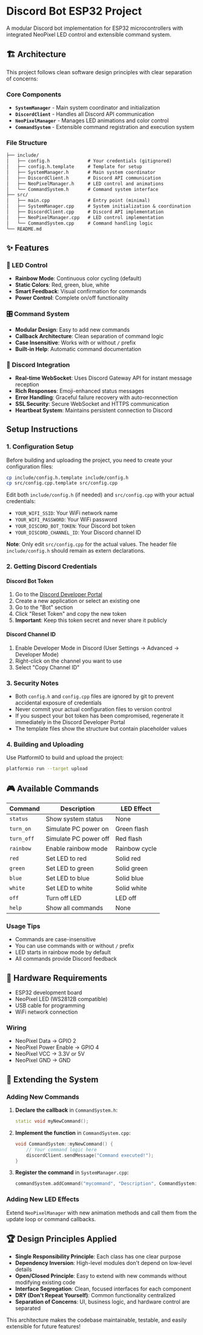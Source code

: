 # Discord Bot ESP32 Project

A modular Discord bot implementation for ESP32 microcontrollers with integrated NeoPixel LED control and extensible command system.

## 🏗️ Architecture

This project follows clean software design principles with clear separation of concerns:

### Core Components

- **`SystemManager`** - Main system coordinator and initialization
- **`DiscordClient`** - Handles all Discord API communication
- **`NeoPixelManager`** - Manages LED animations and color control
- **`CommandSystem`** - Extensible command registration and execution system

### File Structure

```txt
├── include/
│   ├── config.h              # Your credentials (gitignored)
│   ├── config.h.template     # Template for setup
│   ├── SystemManager.h       # Main system coordinator
│   ├── DiscordClient.h       # Discord API communication
│   ├── NeoPixelManager.h     # LED control and animations
│   └── CommandSystem.h       # Command system interface
├── src/
│   ├── main.cpp              # Entry point (minimal)
│   ├── SystemManager.cpp     # System initialization & coordination
│   ├── DiscordClient.cpp     # Discord API implementation
│   ├── NeoPixelManager.cpp   # LED control implementation
│   └── CommandSystem.cpp     # Command handling logic
└── README.md
```

## ✨ Features

### 🌈 LED Control

- **Rainbow Mode**: Continuous color cycling (default)
- **Static Colors**: Red, green, blue, white
- **Smart Feedback**: Visual confirmation for commands
- **Power Control**: Complete on/off functionality

### 🎛️ Command System

- **Modular Design**: Easy to add new commands
- **Callback Architecture**: Clean separation of command logic
- **Case Insensitive**: Works with or without `/` prefix
- **Built-in Help**: Automatic command documentation

### 📡 Discord Integration

- **Real-time WebSocket**: Uses Discord Gateway API for instant message reception
- **Rich Responses**: Emoji-enhanced status messages
- **Error Handling**: Graceful failure recovery with auto-reconnection
- **SSL Security**: Secure WebSocket and HTTPS communication
- **Heartbeat System**: Maintains persistent connection to Discord

## Setup Instructions

### 1. Configuration Setup

Before building and uploading the project, you need to create your configuration files:

```bash
cp include/config.h.template include/config.h
cp src/config.cpp.template src/config.cpp
```

Edit both `include/config.h` (if needed) and `src/config.cpp` with your actual credentials:

- `YOUR_WIFI_SSID`: Your WiFi network name
- `YOUR_WIFI_PASSWORD`: Your WiFi password
- `YOUR_DISCORD_BOT_TOKEN`: Your Discord bot token
- `YOUR_DISCORD_CHANNEL_ID`: Your Discord channel ID

**Note**: Only edit `src/config.cpp` for the actual values. The header file `include/config.h` should remain as extern declarations.

### 2. Getting Discord Credentials

#### Discord Bot Token

1. Go to the [Discord Developer Portal](https://discord.com/developers/applications)
2. Create a new application or select an existing one
3. Go to the "Bot" section
4. Click "Reset Token" and copy the new token
5. **Important**: Keep this token secret and never share it publicly

#### Discord Channel ID

1. Enable Developer Mode in Discord (User Settings → Advanced → Developer Mode)
2. Right-click on the channel you want to use
3. Select "Copy Channel ID"

### 3. Security Notes

- Both `config.h` and `config.cpp` files are ignored by git to prevent accidental exposure of credentials
- Never commit your actual configuration files to version control
- If you suspect your bot token has been compromised, regenerate it immediately in the Discord Developer Portal
- The template files show the structure but contain placeholder values

### 4. Building and Uploading

Use PlatformIO to build and upload the project:

```bash
platformio run --target upload
```

## 🎮 Available Commands

| Command    | Description           | LED Effect    |
| ---------- | --------------------- | ------------- |
| `status`   | Show system status    | None          |
| `turn_on`  | Simulate PC power on  | Green flash   |
| `turn_off` | Simulate PC power off | Red flash     |
| `rainbow`  | Enable rainbow mode   | Rainbow cycle |
| `red`      | Set LED to red        | Solid red     |
| `green`    | Set LED to green      | Solid green   |
| `blue`     | Set LED to blue       | Solid blue    |
| `white`    | Set LED to white      | Solid white   |
| `off`      | Turn off LED          | LED off       |
| `help`     | Show all commands     | None          |

### Usage Tips

- Commands are case-insensitive
- You can use commands with or without `/` prefix
- LED starts in rainbow mode by default
- All commands provide Discord feedback

## 🔧 Hardware Requirements

- ESP32 development board
- NeoPixel LED (WS2812B compatible)
- USB cable for programming
- WiFi network connection

### Wiring

- NeoPixel Data → GPIO 2
- NeoPixel Power Enable → GPIO 4
- NeoPixel VCC → 3.3V or 5V
- NeoPixel GND → GND

## 🚀 Extending the System

### Adding New Commands

1. **Declare the callback** in `CommandSystem.h`:

   ```cpp
   static void myNewCommand();
   ```

2. **Implement the function** in `CommandSystem.cpp`:

    ```cpp
    void CommandSystem::myNewCommand() {
        // Your command logic here
        discordClient.sendMessage("Command executed!");
    }
    ```

3. **Register the command** in `SystemManager.cpp`:

    ```cpp
    commandSystem.addCommand("mycommand", "Description", CommandSystem::myNewCommand);
    ```

### Adding New LED Effects

Extend `NeoPixelManager` with new animation methods and call them from the update loop or command callbacks.

## 🏆 Design Principles Applied

- **Single Responsibility Principle**: Each class has one clear purpose
- **Dependency Inversion**: High-level modules don't depend on low-level details
- **Open/Closed Principle**: Easy to extend with new commands without modifying existing code
- **Interface Segregation**: Clean, focused interfaces for each component
- **DRY (Don't Repeat Yourself)**: Common functionality centralized
- **Separation of Concerns**: UI, business logic, and hardware control are separated

This architecture makes the codebase maintainable, testable, and easily extensible for future features!

